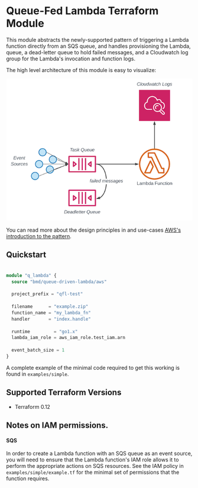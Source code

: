 # Queue-Fed Lambda Terraform Module

This module abstracts the newly-supported pattern of triggering a Lambda function directly from an SQS queue, and handles provisioning the Lambda, queue, a dead-letter queue to hold failed messages, and a Cloudwatch log group for the Lambda's invocation and function logs.

The high level architecture of this module is easy to visualize: 

![Architecture](https://raw.githubusercontent.com/bmd/terraform-aws-queue-driven-lambda/master/assets/architecture.png)

You can read more about the design principles in and use-cases [AWS's introduction to the pattern](https://aws.amazon.com/serverless/use-sqs-as-an-event-source-for-lambda-tutorial/).

## Quickstart

```terraform

module "q_lambda" {
  source "bmd/queue-driven-lambda/aws"

  project_prefix = "qfl-test"

  filename      = "example.zip"
  function_name = "my_lambda_fn"
  handler       = "index.handle"

  runtime         = "go1.x"
  lambda_iam_role = aws_iam_role.test_iam.arn

  event_batch_size = 1
}
```

A complete example of the minimal code required to get this working is found in `examples/simple`.

## Supported Terraform Versions

* Terraform 0.12

## Notes on IAM permissions.

#### SQS
In order to create a Lambda function with an SQS queue as an event source, you will need to ensure that the Lambda function's IAM role allows it to perform the appropriate actions on SQS resources. See the IAM policy in `examples/simple/example.tf` for the minimal set of permissions that the function requires.

